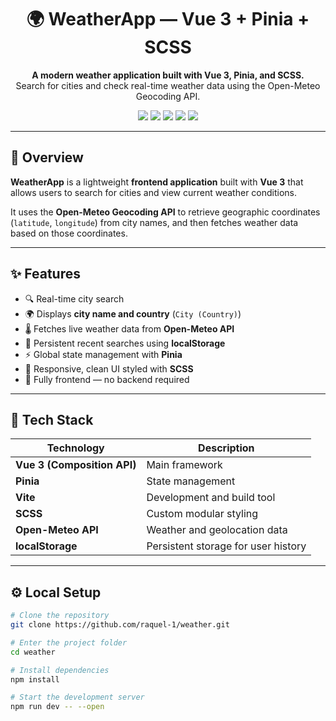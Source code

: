 <h1 align="center">🌍 WeatherApp — Vue 3 + Pinia + SCSS</h1>

<p align="center">
  <strong>A modern weather application built with Vue 3, Pinia, and SCSS.</strong><br>
  Search for cities and check real-time weather data using the Open-Meteo Geocoding API.
</p>

<p align="center">
  <img src="https://img.shields.io/badge/Vue-3-42b883?logo=vue.js" />
  <img src="https://img.shields.io/badge/Pinia-State%20Manager-yellow" />
  <img src="https://img.shields.io/badge/SCSS-Styling-cc6699?logo=sass" />
  <img src="https://img.shields.io/badge/Vite-Bundler-646cff?logo=vite" />
  <img src="https://img.shields.io/badge/OpenMeteo-API-blue" />
</p>

---

## 🧭 Overview

**WeatherApp** is a lightweight **frontend application** built with **Vue 3** that allows users to search for cities and view current weather conditions.  

It uses the **Open-Meteo Geocoding API** to retrieve geographic coordinates (`latitude`, `longitude`) from city names, and then fetches weather data based on those coordinates.

---

## ✨ Features

- 🔍 Real-time city search  
- 🌍 Displays **city name and country** (`City (Country)`)  
- 🌡️ Fetches live weather data from **Open-Meteo API**  
- 💾 Persistent recent searches using **localStorage**  
- ⚡ Global state management with **Pinia**  
- 🎨 Responsive, clean UI styled with **SCSS**  
- 💬 Fully frontend — no backend required  

---

## 🧠 Tech Stack

| Technology | Description |
|-------------|-------------|
| **Vue 3 (Composition API)** | Main framework |
| **Pinia** | State management |
| **Vite** | Development and build tool |
| **SCSS** | Custom modular styling |
| **Open-Meteo API** | Weather and geolocation data |
| **localStorage** | Persistent storage for user history |

---

## ⚙️ Local Setup

```bash
# Clone the repository
git clone https://github.com/raquel-1/weather.git

# Enter the project folder
cd weather

# Install dependencies
npm install

# Start the development server
npm run dev -- --open
